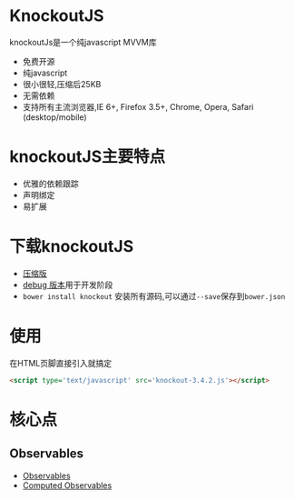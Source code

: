 # KnockoutJS
knockoutJs是一个纯javascript MVVM库
+ 免费开源
+ 纯javascript
+ 很小很轻,压缩后25KB
+ 无需依赖
+ 支持所有主流浏览器,IE 6+, Firefox 3.5+, Chrome, Opera, Safari (desktop/mobile)


# knockoutJS主要特点
+ 优雅的依赖跟踪
+ 声明绑定
+ 易扩展


# 下载knockoutJS
+ [压缩版](http://knockoutjs.com/downloads/knockout-3.4.2.js)
+ [debug 版本](http://knockoutjs.com/downloads/knockout-3.4.2.debug.js)用于开发阶段
+ `bower install knockout` 安装所有源码,可以通过`--save`保存到`bower.json`


# 使用
在HTML页脚直接引入就搞定
```html
<script type='text/javascript' src='knockout-3.4.2.js'></script>
```

# 核心点

## Observables
+ [Observables](./Observables/observables.md)
+ [Computed Observables](./Observables/Computed%20Observables.md)
